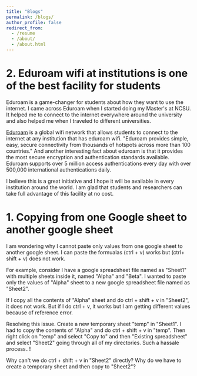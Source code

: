 ```yaml
---
title: "Blogs"
permalink: /blogs/
author_profile: false
redirect_from:
  - /resume
  - /about/
  - /about.html
---
```

# 2. Eduroam wifi at institutions is one of the best facility for students
Eduroam is a game-changer for students about how they want to use the internet. I came across Eduroam when I started doing my Master's at NCSU. It helped me to connect to the internet everywhere around the university and also helped me when I traveled to different universities.

[Eduroam](eduroam.org) is a global wifi network that allows students to connect to the internet at any institution that has eduroam wifi. "Eduroam provides simple, easy, secure connectivity from thousands of hotspots across more than 100 countries." And another interesting fact about eduroam is that it provides the most secure encryption and authentication standards available. Eduroam supports over 5 million access authentications every day with over 500,000 international authentications daily.

I believe this is a great initiative and I hope it will be available in every institution around the world. I am glad that students and researchers can take full advantage of this facility at no cost.

# 1.  Copying from one Google sheet to another google sheet
I am wondering why I cannot paste only values from one google sheet to another google sheet. I can paste the formualas (ctrl + v) works but (ctrl+ shift + v) does not work.

For example, consider I have a google spreadsheet file named as "Sheet1" with multiple sheets inside it, named "Alpha" and "Beta". I wanted to paste only the values of "Alpha" sheet to a new google spreadsheet file named as "Sheet2".

If I copy all the contents of "Alpha" sheet and do ctrl + shift + v in "Sheet2", it does not work. But if I do ctrl + v, it works but I am getting different values because of reference error.

Resolving this issue. Create a new temporary sheet "temp" in "Sheet1". I had to copy the contents of "Alpha" and do ctrl + shift + v in "temp". Then right click on "temp" and select "Copy to" and then "Existing spreadsheet" and select "Sheet2" going through all of my directories. Such a hassale process..!!

Why can't we do ctrl + shift + v in "Sheet2" directly? Why do we have to create a temporary sheet and then copy to "Sheet2"?
